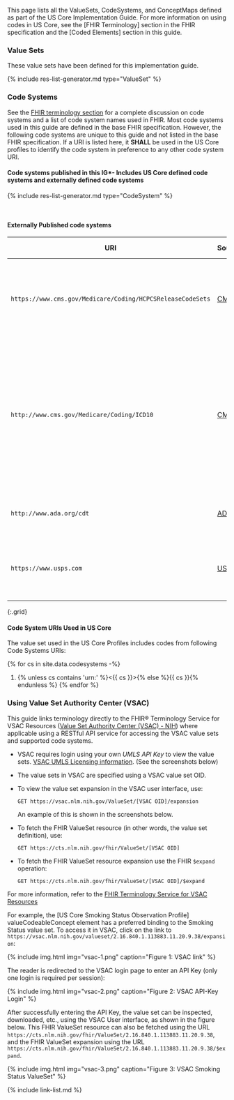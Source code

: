 
This page lists all the ValueSets, CodeSystems, and ConceptMaps defined as part of the US Core Implementation Guide. For more information on using codes in US Core, see the [FHIR Terminology] section in the FHIR specification and the [Coded Elements] section in this guide.

### Value Sets

These value sets have been defined for this implementation guide.

<!-- ================================================ -->
<!--  use this line to include an autogenerated list of all profiles and highlight new ones using the input/data/new_stuff.yml list. Remove it if you would like to hand generate it -->

{% include res-list-generator.md type="ValueSet" %}

<!-- ================================================ -->

### Code Systems

See the [FHIR terminology section]({{site.data.fhir.path}}terminologies-systems.html) for a complete discussion on code systems and a list of code system names used in FHIR. Most code systems used in this guide are defined in the base FHIR specification. However, the following code systems are unique to this guide and not listed in the base FHIR specification. If a URI is listed here, it **SHALL** be used in the US Core profiles to identify the code system in preference to any other code system URI.


#### Code systems published in this IG*- Includes US Core defined code systems and externally defined code systems

<!-- ================================================ -->
<!--  use this line to include an autogenerated list of all profiles and highlight new ones using the input/data/new_stuff.yml list. Remove it if you would like to hand generate it -->

{% include res-list-generator.md type="CodeSystem" %}

<!-- ================================================ -->

<br />

#### Externally Published code systems

|URI|Source|Comment|OID (for non-FHIR systems)|
|---|---|---|---|
|`https://www.cms.gov/Medicare/Coding/HCPCSReleaseCodeSets`|[CMS](https://www.cms.gov/Medicare/Coding/HCPCSReleaseCodeSets)|*Healthcare Common Procedure Coding System (HCPCS) level II alphanumeric codes*|2.16.840.1.113883.6.285|
|`http://www.cms.gov/Medicare/Coding/ICD10`|[CMS](http://www.cms.gov/Medicare/Coding/ICD10/)|*International Classification of Diseases, 10th Revision, Procedure Coding System (ICD-10-PCS)* -  See [ICD-10 PCS Codes](http://www.icd10data.com/icd10pcs) for online access to codes for general information purposes. |2.16.840.1.113883.6.4|
|`http://www.ada.org/cdt`|[ADA](http://www.ada.org/en/publications/cdt)|*Code on Dental Procedures and Nomenclature*|2.16.840.1.113883.6.13|
|`https://www.usps.com`|[USPS](http://pe.usps.com/text/pub28/28apb.htm)|*United States Postal Service Two–Letter State and Possession Abbreviations*|2.16.840.1.113883.6.92|
{:.grid}

<div class="bg-success" markdown="1">

#### Code System URIs Used in US Core

The value set used in the US Core Profiles includes codes from following Code Systems URIs:

{% for cs in site.data.codesystems -%}
1. {% unless cs contains 'urn:' %}<{{ cs }}>{% else %}{{ cs }}{% endunless %}
{% endfor %}

</div><!-- new-content -->

<!--
|[urn:oid:2.16.840.1.113883.6.238](CodeSystem-cdcrec.html)|[CDC](https://www.cdc.gov/phin/resources/vocabulary/index.html)|*Race & Ethnicity - CDC* - See [CDC Race and Ethnicity Code Set Version 1.0](https://www.cdc.gov/phin/resources/vocabulary/documents/cdc-race--ethnicity-background-and-purpose.pdf).|2.16.840.1.113883.6.238


<p>
</p>

### ConceptMaps

The following concept mappings have been defined as part of the this guide.

  {%raw%}{% include list-simple-conceptmaps.xhtml %}{%endraw%}
<p>
</p>

-->

### Using Value Set Authority Center (VSAC)

This guide links terminology directly to the FHIR® Terminology Service for VSAC Resources ([Value Set Authority Center (VSAC) - NIH](https://vsac.nlm.nih.gov/)) where applicable using a RESTful API service for accessing the VSAC value sets and supported code systems.

  -  VSAC requires login using your own *UMLS API Key* to view the value sets. [VSAC UMLS Licensing information](https://www.nlm.nih.gov/vsac/support/usingvsac/requestumlslicense.html). (See the screenshots below)
  - The value sets in VSAC are specified using a VSAC value set OID.  
  - To view the value set expansion in the VSAC user interface, use:

      `GET https://vsac.nlm.nih.gov/ValueSet/[VSAC OID]/expansion`

    An example of this is shown in the screenshots below.  

  - To fetch the FHIR ValueSet resource (in other words, the value set definition), use:

       `GET https://cts.nlm.nih.gov/fhir/ValueSet/[VSAC OID]`

  - To fetch the FHIR ValueSet resource expansion use the FHIR `$expand` operation:

       `GET https://cts.nlm.nih.gov/fhir/ValueSet/[VSAC OID]/$expand`

For more information, refer to the [FHIR Terminology Service for VSAC Resources](https://www.nlm.nih.gov/vsac/support/usingvsac/vsacfhirapi.html)


For example, the [US Core Smoking Status Observation Profile] valueCodeableConcept element has a preferred binding to the Smoking Status value set. To access it in VSAC, click on the link to `https://vsac.nlm.nih.gov/valueset/2.16.840.1.113883.11.20.9.38/expansion`:

 {% include img.html img="vsac-1.png" caption="Figure 1: VSAC link" %}

The reader is redirected to the VSAC login page to enter an API Key (only one login is required per session):

 {% include img.html img="vsac-2.png" caption="Figure 2: VSAC API-Key Login" %}

After successfully entering the API Key, the value set can be inspected, downloaded, etc., using the VSAC User interface, as shown in the figure below. This FHIR ValueSet resource can also be fetched using the URL `https://cts.nlm.nih.gov/fhir/ValueSet/2.16.840.1.113883.11.20.9.38`, and the FHIR ValueSet expansion using the URL `https://cts.nlm.nih.gov/fhir/ValueSet/2.16.840.1.113883.11.20.9.38/$expand`.

 {% include img.html img="vsac-3.png" caption="Figure 3: VSAC Smoking Status ValueSet" %}


{% include link-list.md %}
